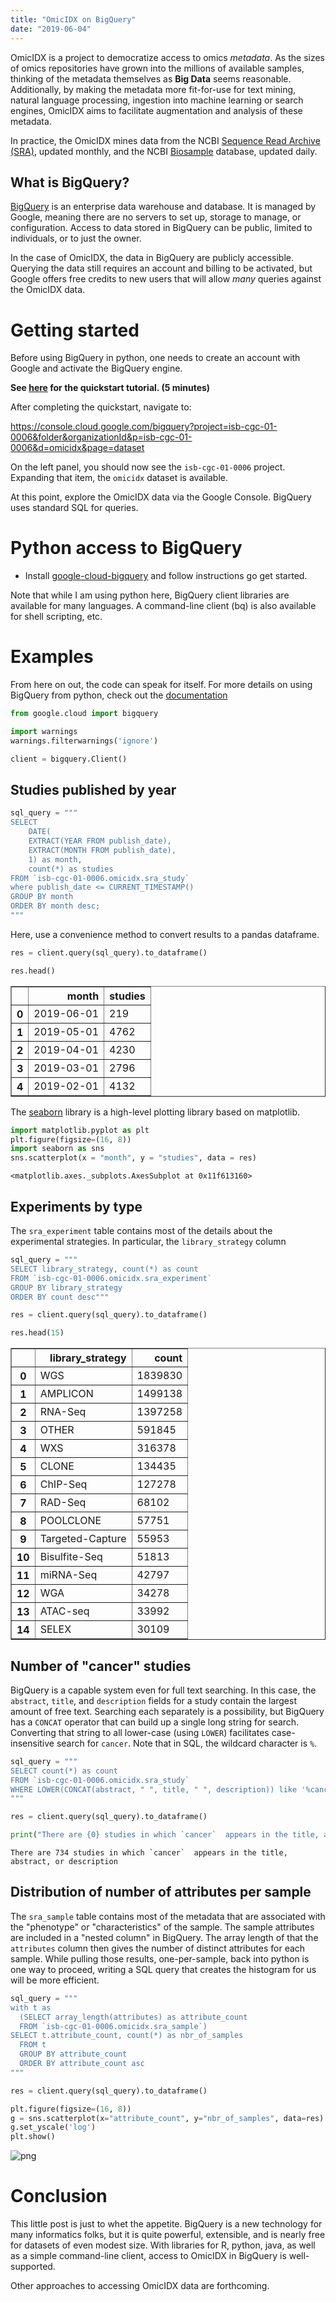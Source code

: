 ```yaml
---
title: "OmicIDX on BigQuery"
date: "2019-06-04"
---
```

OmicIDX is a project to democratize access to omics *metadata*. As the sizes of omics
repositories have grown into the millions of available samples, thinking of the 
metadata themselves as **Big Data** seems reasonable. Additionally, by making the 
metadata more fit-for-use for text mining, natural language processing, ingestion into
machine learning or search engines, OmicIDX aims to facilitate augmentation and analysis
of these metadata. 

In practice, the OmicIDX mines data from the NCBI [Sequence Read Archive (SRA)], updated monthly, and the
NCBI [Biosample] database, updated daily. 

[Biosample]: https://www.ncbi.nlm.nih.gov/biosample/
[Sequence Read Archive (SRA)]: https://trace.ncbi.nlm.nih.gov/Traces/sra/sra.cgi?

## What is BigQuery?

[BigQuery] is an enterprise data warehouse and database. It is managed by Google, meaning
there are no servers to set up, storage to manage, or configuration. Access to data stored in 
BigQuery can be public, limited to individuals, or to just the owner. 

[BigQuery]: https://cloud.google.com/bigquery/

In the case of OmicIDX, the data in BigQuery are publicly accessible. Querying the data
still requires an account and billing to be activated, but Google offers free credits to 
new users that will allow *many* queries against the OmicIDX data.

# Getting started

Before using BigQuery in python, one needs to create an account with Google and activate the
BigQuery engine. 

**See [here](https://cloud.google.com/bigquery/docs/quickstarts/quickstart-web-ui) for the quickstart
tutorial. (5 minutes)**

After completing the quickstart, navigate to:

https://console.cloud.google.com/bigquery?project=isb-cgc-01-0006&folder&organizationId&p=isb-cgc-01-0006&d=omicidx&page=dataset

On the left panel, you should now see the `isb-cgc-01-0006` project. Expanding that item, the `omicidx` 
dataset is available. 

At this point, explore the OmicIDX data via the Google Console. BigQuery uses standard SQL 
for queries. 

# Python access to BigQuery

- Install [google-cloud-bigquery](https://cloud.google.com/bigquery/docs/reference/libraries) and follow instructions
go get started.

Note that while I am using python here, BigQuery client libraries are available for 
many languages. A command-line client (bq) is also available for shell scripting, etc.

# Examples

From here on out, the code can speak for itself. For more details on using BigQuery from python, check out the [documentation](https://googleapis.github.io/google-cloud-python/latest/bigquery/index.html)


```python
from google.cloud import bigquery
```


```python
import warnings
warnings.filterwarnings('ignore')
```


```python
client = bigquery.Client()
```

## Studies published by year


```python
sql_query = """
SELECT 
    DATE(
    EXTRACT(YEAR FROM publish_date),
    EXTRACT(MONTH FROM publish_date),
    1) as month,
    count(*) as studies
FROM `isb-cgc-01-0006.omicidx.sra_study` 
where publish_date <= CURRENT_TIMESTAMP()
GROUP BY month
ORDER BY month desc;
"""
```

Here, use a convenience method to convert results to a pandas dataframe. 


```python
res = client.query(sql_query).to_dataframe()
```


```python
res.head()
```




<div>
<style scoped>
    .dataframe tbody tr th:only-of-type {
        vertical-align: middle;
    }

    .dataframe tbody tr th {
        vertical-align: top;
    }

    .dataframe thead th {
        text-align: right;
    }
</style>
<table border="1" class="dataframe">
  <thead>
    <tr style="text-align: right;">
      <th></th>
      <th>month</th>
      <th>studies</th>
    </tr>
  </thead>
  <tbody>
    <tr>
      <th>0</th>
      <td>2019-06-01</td>
      <td>219</td>
    </tr>
    <tr>
      <th>1</th>
      <td>2019-05-01</td>
      <td>4762</td>
    </tr>
    <tr>
      <th>2</th>
      <td>2019-04-01</td>
      <td>4230</td>
    </tr>
    <tr>
      <th>3</th>
      <td>2019-03-01</td>
      <td>2796</td>
    </tr>
    <tr>
      <th>4</th>
      <td>2019-02-01</td>
      <td>4132</td>
    </tr>
  </tbody>
</table>
</div>



The [seaborn](https://seaborn.pydata.org/) library is a high-level plotting library based on matplotlib. 


```python
import matplotlib.pyplot as plt
plt.figure(figsize=(16, 8))
import seaborn as sns
sns.scatterplot(x = "month", y = "studies", data = res)
```




    <matplotlib.axes._subplots.AxesSubplot at 0x11f613160>



## Experiments by type

The `sra_experiment` table contains most of the details about the experimental
strategies. In particular, the `library_strategy` column 


```python
sql_query = """
SELECT library_strategy, count(*) as count
FROM `isb-cgc-01-0006.omicidx.sra_experiment`
GROUP BY library_strategy 
ORDER BY count desc"""
```


```python
res = client.query(sql_query).to_dataframe()
```


```python
res.head(15)
```




<div>
<style scoped>
    .dataframe tbody tr th:only-of-type {
        vertical-align: middle;
    }

    .dataframe tbody tr th {
        vertical-align: top;
    }

    .dataframe thead th {
        text-align: right;
    }
</style>
<table border="1" class="dataframe">
  <thead>
    <tr style="text-align: right;">
      <th></th>
      <th>library_strategy</th>
      <th>count</th>
    </tr>
  </thead>
  <tbody>
    <tr>
      <th>0</th>
      <td>WGS</td>
      <td>1839830</td>
    </tr>
    <tr>
      <th>1</th>
      <td>AMPLICON</td>
      <td>1499138</td>
    </tr>
    <tr>
      <th>2</th>
      <td>RNA-Seq</td>
      <td>1397258</td>
    </tr>
    <tr>
      <th>3</th>
      <td>OTHER</td>
      <td>591845</td>
    </tr>
    <tr>
      <th>4</th>
      <td>WXS</td>
      <td>316378</td>
    </tr>
    <tr>
      <th>5</th>
      <td>CLONE</td>
      <td>134435</td>
    </tr>
    <tr>
      <th>6</th>
      <td>ChIP-Seq</td>
      <td>127278</td>
    </tr>
    <tr>
      <th>7</th>
      <td>RAD-Seq</td>
      <td>68102</td>
    </tr>
    <tr>
      <th>8</th>
      <td>POOLCLONE</td>
      <td>57751</td>
    </tr>
    <tr>
      <th>9</th>
      <td>Targeted-Capture</td>
      <td>55953</td>
    </tr>
    <tr>
      <th>10</th>
      <td>Bisulfite-Seq</td>
      <td>51813</td>
    </tr>
    <tr>
      <th>11</th>
      <td>miRNA-Seq</td>
      <td>42797</td>
    </tr>
    <tr>
      <th>12</th>
      <td>WGA</td>
      <td>34278</td>
    </tr>
    <tr>
      <th>13</th>
      <td>ATAC-seq</td>
      <td>33992</td>
    </tr>
    <tr>
      <th>14</th>
      <td>SELEX</td>
      <td>30109</td>
    </tr>
  </tbody>
</table>
</div>



## Number of "cancer" studies

BigQuery is a capable system even for full text searching. In this case,
the `abstract`, `title`, and `description` fields for a study contain the 
largest amount of free text. Searching each separately is a possibility, 
but BigQuery has a `CONCAT` operator that can build up a single long string
for search. Converting that string to all lower-case (using `LOWER`) facilitates
case-insensitive search for `cancer`. Note that in SQL, the wildcard character
is `%`. 


```python
sql_query = """
SELECT count(*) as count
FROM `isb-cgc-01-0006.omicidx.sra_study`
WHERE LOWER(CONCAT(abstract, " ", title, " ", description)) like '%cancer%'
"""
```


```python
res = client.query(sql_query).to_dataframe()
```


```python
print("There are {0} studies in which `cancer`  appears in the title, abstract, or description".format( res['count'][0]))
```

    There are 734 studies in which `cancer`  appears in the title, abstract, or description


## Distribution of number of attributes per sample

The `sra_sample` table contains most of the metadata that are associated with
the "phenotype" or "characteristics" of the sample. The sample attributes are 
included in a "nested column" in BigQuery. The array length
of that the `attributes` column then gives the number of distinct attributes 
for each sample. While pulling those results, one-per-sample, back into python
is one way to proceed, writing a SQL query that creates the histogram for us
will be more efficient.


```python
sql_query = """
with t as
  (SELECT array_length(attributes) as attribute_count
  FROM `isb-cgc-01-0006.omicidx.sra_sample`) 
SELECT t.attribute_count, count(*) as nbr_of_samples
  FROM t
  GROUP BY attribute_count
  ORDER BY attribute_count asc
"""
```


```python
res = client.query(sql_query).to_dataframe()
```


```python
plt.figure(figsize=(16, 8))
g = sns.scatterplot(x="attribute_count", y="nbr_of_samples", data=res)
g.set_yscale('log')
plt.show()
```


![png](output_23_0.png)


# Conclusion

This little post is just to whet the appetite. BigQuery is a new technology
for many informatics folks, but it is quite powerful, extensible, and is
nearly free for datasets of even modest size. With libraries for R, python, 
java, as well as a simple command-line client, access to OmicIDX in BigQuery
is well-supported.

Other approaches to accessing OmicIDX data are forthcoming. 
